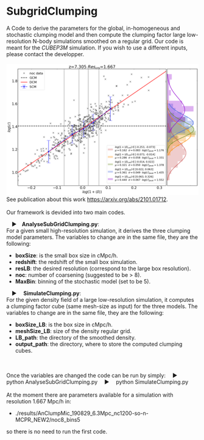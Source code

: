 # SubgridClumping
 
A Code to derive the parameters for the global, in-homogeneous and stochastic clumping model and then compute the clumping factor large low-resolution N-body simulations smoothed on a regular grid. Our code is meant for the <i>CUBEP3M</i> simulation. If you wish to use a different inputs, please contact the developper.
<br><br>
<img src="https://github.com/micbia/SubgridClumping/blob/main/results/AnClumpMic_190829_6.3Mpc_nc1200-so-n-MCPR_NEW2/noc8_bins5/plot/7.305_6.3_1.667_nc1200_clumping.png"> 
See publication about this work https://arxiv.org/abs/2101.01712.
<br><br>
Our framework is devided into two main codes.

&emsp;&#9654;&emsp;<b>AnalyseSubGridClumping.py</b>:<br>For a given small high-resolution simulation, it derives the three clumping model parameters. The variables to change are in the same file, they are the following:
<ul>
    <li><b>boxSize</b>: is the small box size in cMpc/h.</li>
    <li><b>redshift</b>: the redshift of the small box simulation.</li>
    <li><b>resLB</b>: the desired resolution (correspond to the large box resolution).</li>
    <li><b>noc</b>: number of coarsening (suggested to be > 8).</li>
    <li><b>MaxBin</b>: binning of the stochastic model (set to be 5).</li>
</ul> 

&emsp;&#9654;&emsp; <b>SimulateClumping.py</b>:<br>For the given density field of a large low-resolution simulation, it computes a clumping factor cube (same mesh-size as input) for the three models. The variables to change are in the same file, they are the following:

<ul>
    <li><b>boxSize_LB</b>: is the box size in cMpc/h.</li>
    <li><b>meshSize_LB</b>: size of the density regular grid.</li>
    <li><b>LB_path</b>: the directory of the smoothed density.</li>
    <li><b>output_path</b>: the directory, where to store the computed clumping cubes.</li>

</ul> 

<br><br>
Once the variables are changed the code can be run by simply:
&emsp;&#9654;&emsp; python AnalyseSubGridClumping.py
&emsp;&#9654;&emsp; python SimulateClumping.py
<br><br>
At the moment there are parameters available for a simulation with resolution 1.667 Mpc/h in:
<ul>
    <li>./results/AnClumpMic_190829_6.3Mpc_nc1200-so-n-MCPR_NEW2/noc8_bins5</li>
</ul>
so there is no need to run the first code.